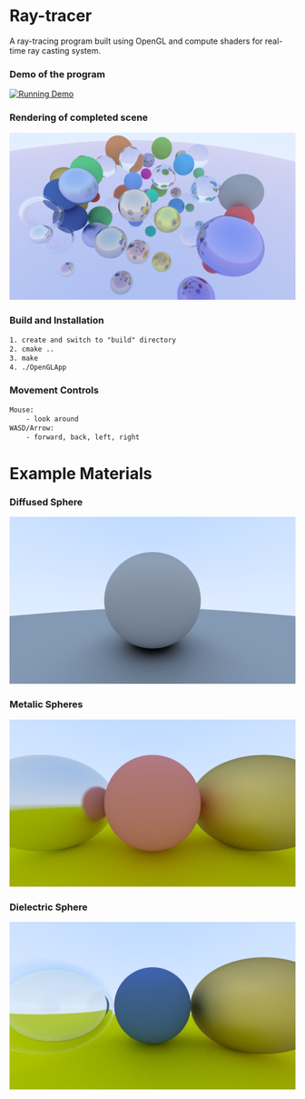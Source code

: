 # Ray-tracer
A ray-tracing program built using OpenGL and compute shaders for real-time ray casting system.

### Demo of the program
[![Running Demo](https://img.youtube.com/vi/HL05jJHMh5Q/0.jpg)](https://youtu.be/HL05jJHMh5Q)

### Rendering of completed scene
![alt text](docs/images/complete.png)

### Build and Installation
```
1. create and switch to "build" directory
2. cmake ..
3. make
4. ./OpenGLApp
```
### Movement Controls
```
Mouse:
    - look around
WASD/Arrow:
    - forward, back, left, right
```

# Example Materials
### Diffused Sphere
![alt text](docs/images/diffused.png)

### Metalic Spheres
![alt text](docs/images/metalic.png)

### Dielectric Sphere
![alt text](docs/images/dielectric.png)

